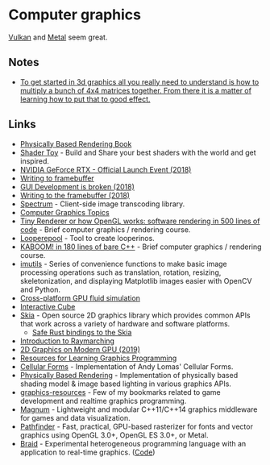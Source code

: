 # Computer graphics

[Vulkan](vulkan.md) and [Metal](https://developer.apple.com/metal/) seem great.

## Notes

- [To get started in 3d graphics all you really need to understand is how to multiply a bunch of 4x4 matrices together. From there it is a matter of learning how to put that to good effect.](https://www.reddit.com/r/haskell/comments/9sknxm/what_are_you_working_on/e8q82ug/?utm_content=permalink)

## Links

- [Physically Based Rendering Book](https://www.pbrt.org/)
- [Shader Toy](https://www.shadertoy.com/) - Build and Share your best shaders with the world and get inspired.
- [NVIDIA GeForce RTX - Official Launch Event (2018)](https://www.youtube.com/watch?v=Mrixi27G9yM)
- [Writing to framebuffer](http://seenaburns.com/2018/04/04/writing-to-the-framebuffer/)
- [GUI Development is broken (2018)](http://www.charlesetc.com/gui-development-is-broken/)
- [Writing to the framebuffer (2018)](http://seenaburns.com/2018/04/04/writing-to-the-framebuffer/)
- [Spectrum](https://github.com/facebookincubator/spectrum) - Client-side image transcoding library.
- [Computer Graphics Topics](https://github.com/melling/ComputerGraphics#readme)
- [Tiny Renderer or how OpenGL works: software rendering in 500 lines of code](https://github.com/ssloy/tinyrenderer) - Brief computer graphics / rendering course.
- [Looperepool](https://github.com/spite/looper) - Tool to create looperinos.
- [KABOOM! in 180 lines of bare C++](https://github.com/ssloy/tinykaboom) - Brief computer graphics / rendering course.
- [imutils](https://github.com/jrosebr1/imutils) - Series of convenience functions to make basic image processing operations such as translation, rotation, resizing, skeletonization, and displaying Matplotlib images easier with OpenCV and Python.
- [Cross-platform GPU fluid simulation](https://github.com/haxiomic/GPU-Fluid-Experiments)
- [Interactive Cube](http://sketches.vlucendo.com/cube/)
- [Skia](https://skia.org/) - Open source 2D graphics library which provides common APIs that work across a variety of hardware and software platforms.
  - [Safe Rust bindings to the Skia](https://github.com/rust-skia/rust-skia)
- [Introduction to Raymarching](https://github.com/ajweeks/RaymarchingWorkshop#readme)
- [2D Graphics on Modern GPU (2019)](https://raphlinus.github.io/rust/graphics/gpu/2019/05/08/modern-2d.html)
- [Resources for Learning Graphics Programming](http://stephaniehurlburt.com/blog/2019/3/25/resources-for-learning-graphics-programming)
- [Cellular Forms](https://github.com/fogleman/CellularForms) - Implementation of Andy Lomas' Cellular Forms.
- [Physically Based Rendering](https://github.com/Nadrin/PBR) - Implementation of physically based shading model & image based lighting in various graphics APIs.
- [graphics-resources](https://github.com/mattdesl/graphics-resources) - Few of my bookmarks related to game development and realtime graphics programming.
- [Magnum](https://github.com/mosra/magnum) - Lightweight and modular C++11/C++14 graphics middleware for games and data visualization.
- [Pathfinder](https://github.com/servo/pathfinder) - Fast, practical, GPU-based rasterizer for fonts and vector graphics using OpenGL 3.0+, OpenGL ES 3.0+, or Metal.
- [Braid](https://capra.cs.cornell.edu/braid/) - Experimental heterogeneous programming language with an application to real-time graphics. ([Code](https://github.com/cucapra/braid))

